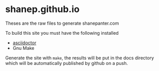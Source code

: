 # shanep.github.io

Theses are the raw files to generate shanepanter.com

To build this site you must have the following installed

* [asciidoctor](https://asciidoctor.org/)
* Gnu Make

Generate the site with `make`, the results will be put in the docs directory
which will be automatically published by github on a push.
